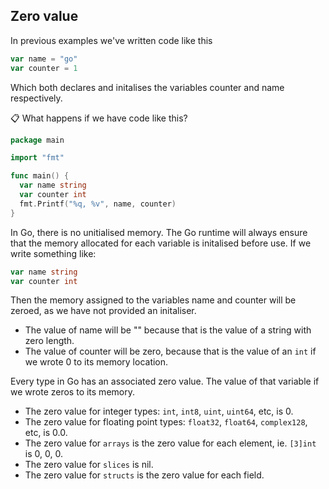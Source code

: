 ## Zero value
In previous examples we've written code like this

```go
var name = "go"
var counter = 1
```

Which both declares and initalises the variables counter and name respectively. 

📋 What happens if we have code like this?

```go
package main

import "fmt"

func main() {
  var name string
  var counter int
  fmt.Printf("%q, %v", name, counter)
}
```

In Go, there is no unitialised memory. The Go runtime will always ensure that the memory allocated for each variable is initalised before use. If we write something like:

```go
var name string
var counter int
```

Then the memory assigned to the variables name and counter will be zeroed, as we have not provided an initaliser.
- The value of name will be "" because that is the value of a string with zero length.
- The value of counter will be zero, because that is the value of an `int` if we wrote 0 to its memory location.

Every type in Go has an associated zero value. The value of that variable if we wrote zeros to its memory.
- The zero value for integer types: `int`, `int8`, `uint`, `uint64`, etc, is 0.
- The zero value for floating point types: `float32`, `float64`, `complex128`, etc, is 0.0.
- The zero value for `arrays` is the zero value for each element, ie. `[3]int` is 0, 0, 0.
- The zero value for `slices` is nil.
- The zero value for `structs` is the zero value for each field.